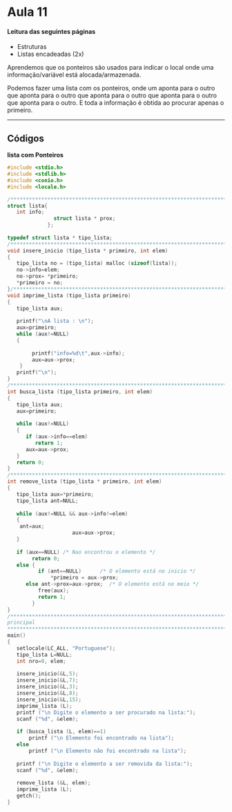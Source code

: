 # Aula 11

#### Leitura das seguintes páginas

- Estruturas
- Listas encadeadas (2x)

Aprendemos que os ponteiros são usados para indicar o local onde uma informação/variável está alocada/armazenada.

Podemos fazer uma lista com os ponteiros, onde um aponta para o outro que aponta para o outro que aponta para o outro que aponta para o outro que aponta para o outro. E toda a informação é obtida ao procurar apenas o primeiro.

---

## Códigos
**lista com Ponteiros**
```C
#include <stdio.h>
#include <stdlib.h>
#include <conio.h>
#include <locale.h>

/******************************************************************************/
struct lista{
   int info;
               struct lista * prox;
             };
             
typedef struct lista * tipo_lista;
/******************************************************************************/
void insere_inicio (tipo_lista * primeiro, int elem)
{
   tipo_lista no = (tipo_lista) malloc (sizeof(lista));
   no->info=elem;
   no->prox= *primeiro;
   *primeiro = no;
}/******************************************************************************/
void imprime_lista (tipo_lista primeiro)
{
   tipo_lista aux;
 
   printf("\nA lista : \n");
   aux=primeiro;
   while (aux!=NULL)
   {
       
        printf("info=%d\t",aux->info);
        aux=aux->prox;
    }    
   printf("\n");
}
/******************************************************************************/
int busca_lista (tipo_lista primeiro, int elem)
{
   tipo_lista aux;
   aux=primeiro;
 
   while (aux!=NULL)
   {
      if (aux->info==elem)
         return 1;
      aux=aux->prox;
   }
   return 0;
}
/******************************************************************************/
int remove_lista (tipo_lista * primeiro, int elem)
{
   tipo_lista aux=*primeiro;
   tipo_lista ant=NULL;
 
   while (aux!=NULL && aux->info!=elem)
   {
    ant=aux;
                     aux=aux->prox;
   }
   
   if (aux==NULL) /* Nao encontrou o elemento */
        return 0;    
   else {
          if (ant==NULL)      /* O elemento está no inicio */
              *primeiro = aux->prox;
      else ant->prox=aux->prox;  /* O elemento está no meio */
          free(aux);
          return 1;
        }
}
/******************************************************************************
principal
******************************************************************************/
main()
{  
   setlocale(LC_ALL, "Portuguese");
   tipo_lista L=NULL;
   int nro=0, elem;
 
   insere_inicio(&L,5);
   insere_inicio(&L,7);
   insere_inicio(&L,3);
   insere_inicio(&L,8);
   insere_inicio(&L,15);
   imprime_lista (L);
   printf ("\n Digite o elemento a ser procurado na lista:");
   scanf ("%d", &elem);
   
   if (busca_lista (L, elem)==1)
       printf ("\n Elemento foi encontrado na lista");
   else
       printf ("\n Elemento não foi encontrado na lista");
 
   printf ("\n Digite o elemento a ser removida da lista:");
   scanf ("%d", &elem);
 
   remove_lista (&L, elem);
   imprime_lista (L);
   getch();
} 
```